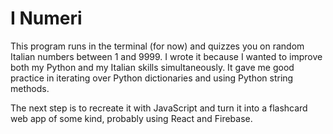 # I Numeri

This program runs in the terminal (for now) and quizzes you on random Italian numbers between 1 and 9999. I wrote it because I wanted to improve both my Python and my Italian skills simultaneously. It gave me good practice in iterating over Python dictionaries and using Python string methods. 

The next step is to recreate it with JavaScript and turn it into a flashcard web app of some kind, probably using React and Firebase.

